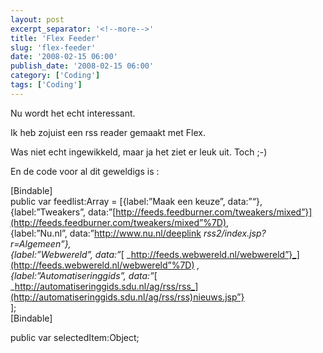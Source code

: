 ```yaml
---
layout: post
excerpt_separator: '<!--more-->'
title: 'Flex Feeder'
slug: 'flex-feeder'
date: '2008-02-15 06:00'
publish_date: '2008-02-15 06:00'
category: ['Coding']
tags: ['Coding']
---
```

Nu wordt het echt interessant.  
  
Ik heb zojuist een rss reader gemaakt met Flex.  
  
Was niet echt ingewikkeld, maar ja het ziet er leuk uit. Toch ;-)  
  
  
  
En de code voor al dit geweldigs is :  
  
  
  
  
  
  
[Bindable]  
public var feedlist:Array = [{label:”Maak een keuze”, data:”“},  
{label:”Tweakers”,
data:”[http://feeds.feedburner.com/tweakers/mixed”}](http://feeds.feedburner.com/tweakers/mixed”%7D),  
{label:”Nu.nl”, data:”<http://www.nu.nl/deeplink>
_rss2/index.jsp?r=Algemeen”},  
{label:”Webwereld”, data:”_[
_http://feeds.webwereld.nl/webwereld”}_](http://feeds.webwereld.nl/webwereld”%7D)
_,  
{label:”Automatiseringgids”, data:”_[
_http://automatiseringgids.sdu.nl/ag/rss/rss_](http://automatiseringgids.sdu.nl/ag/rss/rss)nieuws.jsp”}  
];  
[Bindable]  
  
public var selectedItem:Object;

